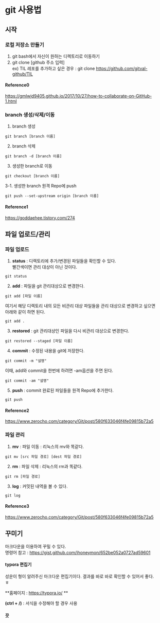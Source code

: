 # git 사용법

## 시작
### 로컬 저장소 만들기
1. git bash에서 자신이 원하는 디렉토리로 이동하기
2. git clone [github 주소 입력] <br/> ex) TIL 레포를 추가하고 싶은 경우 : git clone https://github.com/gitval-github/TIL
#### Reference0
https://gmlwjd9405.github.io/2017/10/27/how-to-collaborate-on-GitHub-1.html

### branch 생성/삭제/이동
1. branch 생성
```
git branch [branch 이름]
```
2. branch 삭제
```
git branch -d [branch 이름]
```
3. 생성한 branch로 이동
```
git checkout [branch 이름] 
```
3-1. 생성한 branch 원격 Repo에 push 
```
git push --set-upstream origin [branch 이름]
```
#### Reference1
https://goddaehee.tistory.com/274

## 파일 업로드/관리
### 파일 업로드
1. **status** : 디렉토리에 추가/변경된 파일들을 확인할 수 있다. <br/> 빨간색이면 관리 대상이 아닌 것이다.
```
git status
```
2. **add** : 파일을 git 관리대상으로 변경한다.
```
git add [파일 이름]
```
여기서 해당 디렉토리 내의 모든 비관리 대상 파일들을 관리 대상으로 변경하고 싶으면 아래와 같이 하면 된다.
```
git add .
```
3. **restored** : git 관리대상인 파일을 다시 비관리 대상으로 변경한다.
```
git restored --staged [파일 이름]
```
4. **commit** : 수정된 내용을 git에 저장한다.
```
git commit -m "설명"
```
이때, add와 commit을 한번에 하려면 -am옵션을 주면 된다.
```
git commit -am "설명"
```
5. **push** : commit 완료된 파일들을 원격 Repo에 추가한다.
```
git push
```
#### Reference2
https://www.zerocho.com/category/Git/post/580f633046f4fe09815b72a5

### 파일 관리
1. **mv** : 파일 이동 : 리눅스의 mv와 똑같다.
```
git mv [src 파일 경로] [dest 파일 경로]
```
2. **rm** : 파일 삭제 : 리눅스의 rm과 똑같다.
```
git rm [파일 경로]
```
3. **log** : 커밋된 내역을 볼 수 있다.
```
git log
```

#### Reference3
https://www.zerocho.com/category/Git/post/580f633046f4fe09815b72a5

## 꾸미기
마크다운을 이용하여 꾸밀 수 있다.
<br/>명령어 참고 : https://gist.github.com/ihoneymon/652be052a0727ad59601

#### typora 편집기

성운이 형이 알려주신 마크다운 편집기이다. 결과를 바로 바로 확인할 수 있어서 좋다. ㅎ

**홈페이지 : https://typora.io/ **

**(ctrl + /)** : 서식을 수정해야 할 경우 사용

#### 끗

